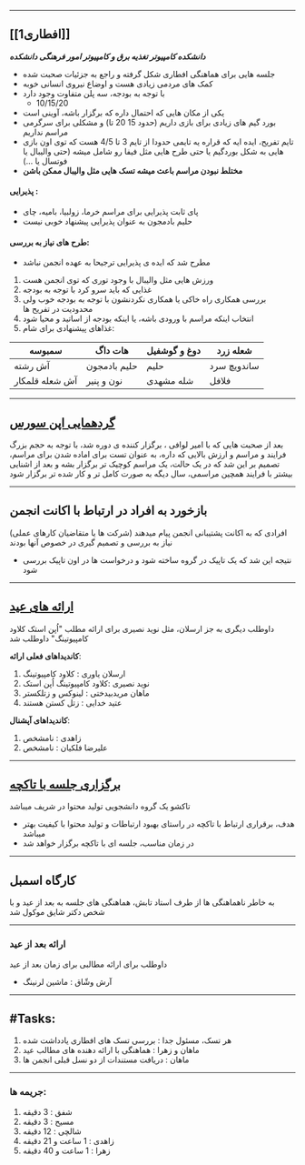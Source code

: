 
---
## [[افطاری1]]

***دانشکده کامپیوتر تغذیه برق و کامپیوتر امور فرهنگی دانشکده***
* جلسه هایی برای هماهنگی افطاری شکل گرفته و راجع به جزئیات صحبت شده
* کمک های مردمی زیادی هست و اوضاع نیروی انسانی خوبه
* با توجه به بودجه، سه پلن متفاوت وجود دارد
	* 10/15/20
* یکی از مکان هایی که احتمال داره که برگزار باشه، آوینی است
* بورد گیم های زیادی برای بازی داریم (حدود 15 20 تا) و مشکلی برای سرگرمی مراسم نداریم
* تایم تفریح، ایده ایه که قراره یه تایمی حدودا از تایم 3 تا 4/5 هست که توی اون بازی هایی به شکل بوردگیم یا حتی طرح هایی مثل فیفا رو شامل میشه (حتی والیبال یا فوتسال یا ...)
* **مختلط نبودن مراسم باعث میشه تسک هایی مثل والیبال ممکن باشن**

#### پذیرایی :
* پای ثابت پذیرایی برای مراسم خرما، زولبیا، بامیه، چای
* حلیم بادمجون به عنوان پذیرایی پیشنهاد خوبی نیست 

#### طرح های نیاز به بررسی:
* مطرح شد که ایده ی پذیرایی ترجیحا به عهده انجمن نباشد
1. ورزش هایی مثل والیبال با وجود توری که توی انجمن هست
2. غذایی که باید سرو کرد با توجه به بودجه
3. بررسی همکاری راه خاکی یا همکاری نکردنشون با توجه به بودجه خوب ولی محدودیت در تفریح ها
4. انتخاب اینکه مراسم با ورودی باشه، یا اینکه بودجه از اساتید و محیا شود
5. غذاهای پیشنهادی برای شام:

| سمبوسه         | هات داگ      | دوغ و گوشفیل | شعله زرد    |
| -------------- | ------------ | ------------ | ----------- |
| آش رشته        | حلیم بادمجون | حلیم         | ساندویچ سرد |
| آش شعله قلمکار | نون و پنیر   | شله مشهدی    | فلافل       |



---
## [گردهمایی اپن سورس](نرم_افزار_آزاد.md)
بعد از صحبت هایی که با امیر لوافی ، برگزار کننده ی دوره شد، با توجه به حجم بزرگ فرایند و مراسم و ارزش بالایی که داره، به عنوان تست برای اماده شدن برای مراسم، تصمیم بر این شد که در یک حالت، یک مراسم کوچیک تر برگزار بشه و بعد از اشنایی بیشتر با فرایند همچین مراسمی، سال دیگه به صورت کامل تر و کار شده تر برگزار شود



---
## بازخورد به افراد در ارتباط با اکانت انجمن
افرادی که به اکانت پشتیبانی انجمن پیام میدهند (شرکت ها یا متقاضیان کارهای عملی) نیاز به بررسی و تصمیم گیری در خصوص آنها بودند
* نتیجه این شد که یک تاپیک در گروه ساخته شود و درخواست ها در اون تاپیک بررسی شود



---
## [ارائه های عید](ارائه_های_عید)
داوطلب دیگری به جز ارسلان، مثل نوید نصیری برای ارائه مطلب "اُپن استک کلاود کامپیوتینگ" داوطلب شد

**کاندیداهای فعلی ارائه**:
1. ارسلان یاوری : کلاود کامپیوتینگ
2. نوید نصیری :کلاود کامپیوتینگ اُپن استک
3. ماهان مریدبیدختی : لینوکس و زتلکستر
4. عتید خدایی : زتل کستن
هستند

**کاندیداهای آپشنال**:
1. زاهدی : نامشخص
2. علیرضا فلکیان : نامشخص


---
## [برگزاری جلسه با تاکچه](تاکچه)

تاکشو یک گروه دانشجویی تولید محتوا در شریف میباشد
* هدف، برقراری ارتباط با تاکچه در راستای بهبود ارتباطات و تولید محتوا با کیفیت بهتر میباشد
* در زمان مناسب، جلسه ای با تاکچه برگزار خواهد شد


---
## کارگاه اسمبل
به خاطر ناهماهنگی ها از طرف استاد تابش، هماهنگی های جلسه به بعد از عید و با شخص دکتر شایق موکول شد



---
### ارائه بعد از عید
داوطلب برای ارائه مطالبی برای زمان بعد از عید
* آرش وشّاق : ماشین لرنینگ



---
## #Tasks:

1. هر تسک، مسئول جدا : بررسی تسک های افطاری یادداشت شده
2. ماهان و زهرا : هماهنگی با ارائه دهنده های مطالب عید
3. ماهان : دریافت مستندات از دو نسل قبلی انجمن ها



---
### جریمه ها:

1. شفق : 3 دقیقه
2. مسیح : 3 دقیقه
3. شالچی : 12 دقیقه
4. زاهدی : 1 ساعت و 21 دقیقه
5. زهرا : 1 ساعت و 40 دقیقه